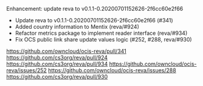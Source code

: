 Enhancement: update reva to v0.1.1-0.20200701152626-2f6cc60e2f66

- Update reva to v0.1.1-0.20200701152626-2f6cc60e2f66 (#341)
- Added country information to Mentix (reva/#924)
- Refactor metrics package to implement reader interface (reva/#934)
- Fix OCS public link share update values logic (#252, #288, reva/#930)

https://github.com/owncloud/ocis-reva/pull/341
https://github.com/cs3org/reva/pull/924
https://github.com/cs3org/reva/pull/934
https://github.com/owncloud/ocis-reva/issues/252
https://github.com/owncloud/ocis-reva/issues/288
https://github.com/cs3org/reva/pull/930

